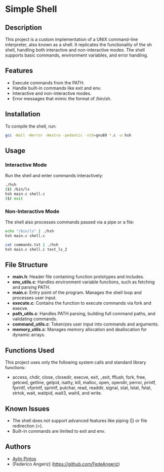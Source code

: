 # Simple Shell

## Description
This project is a custom implementation of a UNIX command-line interpreter, also known as a shell. It replicates the functionality of the sh shell, handling both interactive and non-interactive modes. The shell supports basic commands, environment variables, and error handling.

## Features
- Execute commands from the PATH.
- Handle built-in commands like exit and env.
- Interactive and non-interactive modes.
- Error messages that mimic the format of /bin/sh.

## Installation
To compile the shell, run:
```bash
gcc -Wall -Werror -Wextra -pedantic -std=gnu89 *.c -o hsh
```

## Usage
### Interactive Mode
Run the shell and enter commands interactively:
```bash
./hsh
($) /bin/ls
hsh main.c shell.c
($) exit
```

### Non-Interactive Mode
The shell also processes commands passed via a pipe or a file:
```bash
echo "/bin/ls" | ./hsh
hsh main.c shell.c

cat commands.txt | ./hsh
hsh main.c shell.c test_ls_2
```

## File Structure
- **main.h**: Header file containing function prototypes and includes.
- **env_utils.c**: Handles environment variable functions, such as fetching and parsing PATH.
- **main.c**: Entry point of the program. Manages the shell loop and processes user input.
- **execute.c**: Contains the function to execute commands via fork and execve.
- **path_utils.c**: Handles PATH parsing, building full command paths, and validating commands.
- **command_utils.c**: Tokenizes user input into commands and arguments.
- **memory_utils.c**: Manages memory allocation and deallocation for dynamic arrays.

## Functions Used
This project uses only the following system calls and standard library functions:
- access, chdir, close, closedir, execve, exit, _exit, fflush, fork, free, getcwd, getline, getpid, isatty, kill, malloc, open, opendir, perror, printf, fprintf, vfprintf, sprintf, putchar, read, readdir, signal, stat, lstat, fstat, strtok, wait, waitpid, wait3, wait4, and write.
## Known Issues
- The shell does not support advanced features like piping (|) or file redirection (>).
- Built-in commands are limited to exit and env.

## Authors
- [Aylin Pintos](https://github.com/ayluu-06)
- [Federico Angeriz] (https://github.com/FedeAngeriz)
